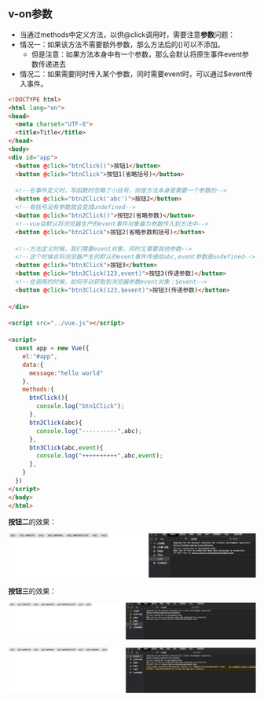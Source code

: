 ## v-on参数

- 当通过methods中定义方法，以供@click调用时，需要注意**参数**问题：
- 情况一：如果该方法不需要额外参数，那么方法后的()可以不添加。
  - 但是注意：如果方法本身中有一个参数，那么会默认将原生事件event参数传递进去
- 情况二：如果需要同时传入某个参数，同时需要event时，可以通过$event传入事件。

```html
<!DOCTYPE html>
<html lang="en">
<head>
  <meta charset="UTF-8">
  <title>Title</title>
</head>
<body>
<div id="app">
  <button @click="btnClick()">按钮1</button>
  <button @click="btnClick">按钮1(省略括号)</button>

  <!--在事件定义时，写函数时忽略了小括号，但是方法本身是需要一个参数的-->
  <button @click="btn2Click('abc')">按钮2</button>
  <!--有括号没有参数就会变成undefined-->
  <button @click="btn2Click()">按钮2(省略参数)</button>
  <!--vue会默认将浏览器生产的event事件对象最为参数传入到方法中-->
  <button @click="btn2Click">按钮2(省略参数和括号)</button>

  <!--方法定义时候，我们需要event对象，同时又需要其他参数-->
  <!--这个时候会将浏览器产生的默认的event事件传递给abc,event参数是undefined-->
  <button @click="btn3Click">按钮3</button>
  <button @click="btn3Click(123,event)">按钮3(传递参数)</button>
  <!--在调用的时候，如何手动获取到浏览器参数event对象：$event-->
  <button @click="btn3Click(123,$event)">按钮3(传递参数)</button>
  
</div>

<script src="../vue.js"></script>

<script>
  const app = new Vue({
    el:"#app",
    data:{
      message:"hello world"
    },
    methods:{
      btnClick(){
        console.log("btn1Click");
      },
      btn2Click(abc){
        console.log("----------",abc);
      },
      btn3Click(abc,event){
        console.log("++++++++++",abc,event);
      },
    }
  })
</script>
</body>
</html>
```

**按钮二**的效果：

![动画8](image\动画8.gif)

**按钮三**的效果：

![动画9](image\动画9.gif)

![动画10](image\动画10.gif)